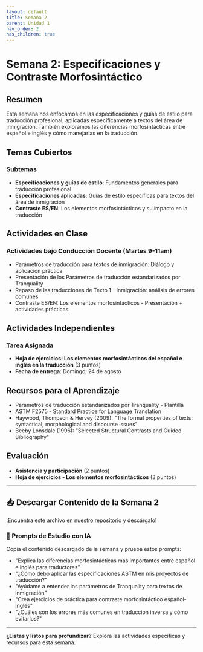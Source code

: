 ```yaml
---
layout: default
title: Semana 2
parent: Unidad 1
nav_order: 2
has_children: true
---
```


# Semana 2: Especificaciones y Contraste Morfosintáctico

## Resumen

Esta semana nos enfocamos en las especificaciones y guías de estilo para traducción profesional, aplicadas específicamente a textos del área de inmigración. También exploramos las diferencias morfosintácticas entre español e inglés y cómo manejarlas en la traducción.

## Temas Cubiertos

### Subtemas
- **Especificaciones y guías de estilo**: Fundamentos generales para traducción profesional
- **Especificaciones aplicadas**: Guías de estilo específicas para textos del área de inmigración
- **Contraste ES/EN**: Los elementos morfosintácticos y su impacto en la traducción

## Actividades en Clase

### Actividades bajo Conducción Docente (Martes 9-11am)
- Parámetros de traducción para textos de inmigración: Diálogo y aplicación práctica
- Presentación de los Parámetros de traducción estandarizados por Tranquality
- Repaso de las traducciones de Texto 1 - Inmigración: análisis de errores comunes
- Contraste ES/EN: Los elementos morfosintácticos - Presentación + actividades prácticas

## Actividades Independientes

### Tarea Asignada
- **Hoja de ejercicios: Los elementos morfosintácticos del español e inglés en la traducción** (3 puntos)
- **Fecha de entrega**: Domingo, 24 de agosto

## Recursos para el Aprendizaje

- Parámetros de traducción estandarizados por Tranquality - Plantilla
- ASTM F2575 - Standard Practice for Language Translation
- Haywood, Thompson & Hervey (2009): "The formal properties of texts: syntactical, morphological and discourse issues"
- Beeby Lonsdale (1996): "Selected Structural Contrasts and Guided Bibliography"

## Evaluación

- **Asistencia y participación** (2 puntos)
- **Hoja de ejercicios - Los elementos morfosintácticos** (3 puntos)

---

## 📥 Descargar Contenido de la Semana 2
¡Encuentra este archivo [en nuestro repositorio](https://github.com/alainamb/uic_tr18-trad-inversa-es-en/blob/main/unidad1/semana2/semana2-resumen.md) y descárgalo!

### 🤖 Prompts de Estudio con IA
Copia el contenido descargado de la semana y prueba estos prompts:
- "Explica las diferencias morfosintácticas más importantes entre español e inglés para traductores"
- "¿Cómo debo aplicar las especificaciones ASTM en mis proyectos de traducción?"
- "Ayúdame a entender los parámetros de Tranquality para textos de inmigración"
- "Crea ejercicios de práctica para contraste morfosintáctico español-inglés"
- "¿Cuáles son los errores más comunes en traducción inversa y cómo evitarlos?"

---

**¿Listas y listos para profundizar?** Explora las actividades específicas y recursos para esta semana.
